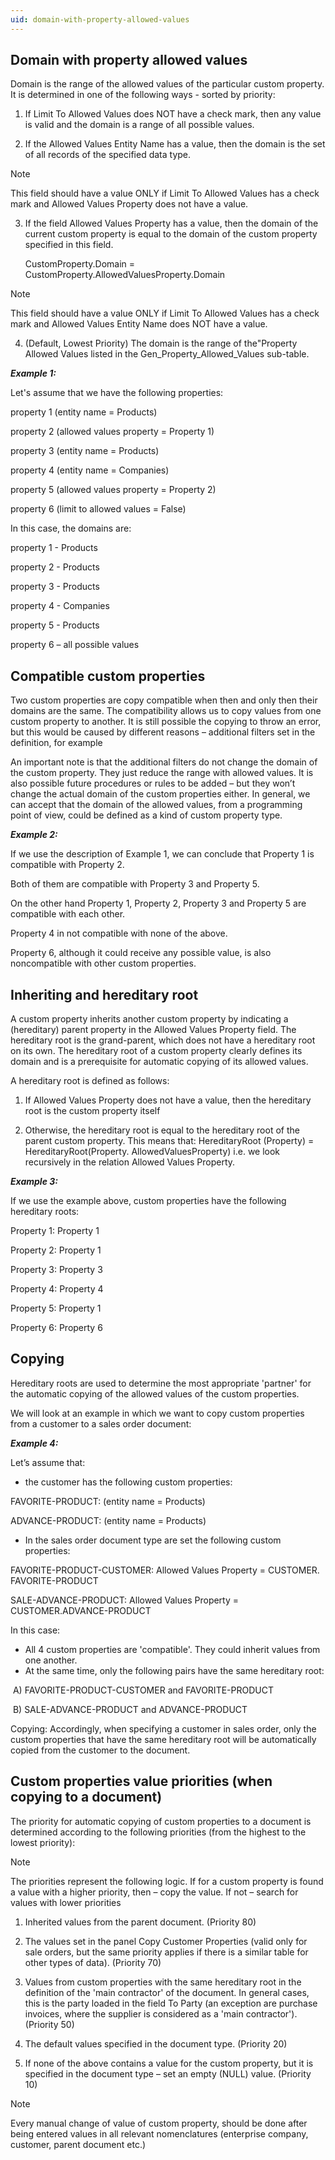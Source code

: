 ```yaml
---
uid: domain-with-property-allowed-values
---
```


## Domain with property allowed values

Domain is the range of the allowed values of the particular custom property. It is determined in one of the following ways - sorted by priority:

1. If Limit To Allowed Values does NOT have a check mark, then any value is valid and the domain is a range of all possible values.

2. If the Allowed Values Entity Name has a value, then the domain is the set of all records of the specified data type.

   

> [!Note]
>This field should have a value ONLY if Limit To Allowed Values has a check mark and Allowed Values Property does not have a value.

3. If the field Allowed Values Property has a value, then the domain of the current custom property is equal to the domain of the custom property specified in this field.

   CustomProperty.Domain = CustomProperty.AllowedValuesProperty.Domain

   

> [!Note]
>This field should have a value ONLY if Limit To Allowed Values has a check mark and Allowed Values Entity Name does NOT have a value.

4. (Default, Lowest Priority) The domain is the range of the"Property Allowed Values listed in the Gen_Property_Allowed_Values sub-table.

   

***Example 1:***

Let's assume that we have the following properties:

property 1 (entity name = Products)

property 2 (allowed values property = Property 1)

property 3 (entity name = Products)

property 4 (entity name = Companies)

property 5 (allowed values property = Property 2)

property 6 (limit to allowed values = False)



In this case, the domains are:

property 1 - Products

property 2 - Products

property 3 - Products

property 4 - Companies

property 5 - Products

property 6 – all possible values

## Compatible custom properties

Two custom properties are copy compatible when then and only then their domains are the same. The compatibility allows us to copy values from one custom property to another. It is still possible the copying to throw an error, but this would be caused by different reasons – additional filters set in the definition, for example

An important note is that the additional filters do not change the domain of the custom property. They just reduce the range with allowed values. It is also possible future procedures or rules to be added – but they won’t change the actual domain of the custom properties either. In general, we can accept that the domain of the allowed values, from a programming point of view, could be defined as a kind of custom property type.

***Example 2:***

If we use the description of Example 1, we can conclude that Property 1 is compatible with Property 2.

Both of them are compatible with Property 3 and Property 5.

On the other hand Property 1, Property 2, Property 3 and Property 5 are compatible with each other.

Property 4 in not compatible with none of the above.

Property 6, although it could receive any possible value, is also noncompatible with other custom properties.

## Inheriting and hereditary root

 A custom property inherits another custom property by indicating a (hereditary) parent property in the Allowed Values Property field. The hereditary root is the grand-parent, which does not have a hereditary root on its own. The hereditary root of a custom property clearly defines its domain and is a prerequisite for automatic copying of its allowed values.

A hereditary root is defined as follows:

1. If Allowed Values Property does not have a value, then the hereditary root is the custom property itself

2. Otherwise, the hereditary root is equal to the hereditary root of the parent custom property.
   This means that:
   HereditaryRoot (Property) = HereditaryRoot(Property. AllowedValuesProperty)
   i.e. we look recursively in the relation Allowed Values Property.

   

***Example 3:***

If we use the example above, custom properties have the following hereditary roots:

Property 1: Property 1

Property 2: Property 1

Property 3: Property 3

Property 4: Property 4

Property 5: Property 1

Property 6: Property 6

## Copying

Hereditary roots are used to determine the most appropriate 'partner' for the automatic copying of the allowed values of the custom properties.

We will look at an example in which we want to copy custom properties from a customer to a sales order document:

***Example 4:*** 

Let’s assume that:

- the customer has the following custom properties:

FAVORITE-PRODUCT: (entity name = Products)

ADVANCE-PRODUCT: (entity name = Products)

- In the sales order document type are set the following custom properties:

FAVORITE-PRODUCT-CUSTOMER: Allowed Values Property = CUSTOMER. FAVORITE-PRODUCT

SALE-ADVANCE-PRODUCT: Allowed Values Property = CUSTOMER.ADVANCE-PRODUCT



In this case:

- All 4 custom properties are 'compatible'. They could inherit values from one another.
- At the same time, only the following pairs have the same hereditary root:

​    A) FAVORITE-PRODUCT-CUSTOMER and FAVORITE-PRODUCT

​    B) SALE-ADVANCE-PRODUCT and ADVANCE-PRODUCT

Copying: Accordingly, when specifying a customer in sales order, only the custom properties that have the same hereditary root will be automatically copied from the customer to the document.

## Custom properties value priorities (when copying to a document)

The priority for automatic copying of custom properties to a document is determined according to the following priorities (from the highest to the lowest priority):



>[!Note]
>The priorities represent the following logic. If for a custom property is found a value with a higher priority, then – copy the value. If not – search for values with lower priorities

1. Inherited values from the parent document. (Priority 80)

1. The values set in the panel Copy Customer Properties (valid only for sale orders, but the same priority applies if there is a similar table for other types of data). (Priority 70)

1. Values from custom properties with the same hereditary root in the definition of the 'main contractor' of the document. In general cases, this is the party loaded in the field To Party (an exception are purchase invoices, where the supplier is considered as a 'main contractor'). (Priority 50)

1. The default values specified in the document type. (Priority 20)

1. If none of the above contains a value for the custom property, but it is specified in the document type – set an empty (NULL) value. (Priority 10)



>[!Note]
>Every manual change of value of custom property, should be done after being entered values in all relevant nomenclatures (enterprise company, customer, parent document etc.)
